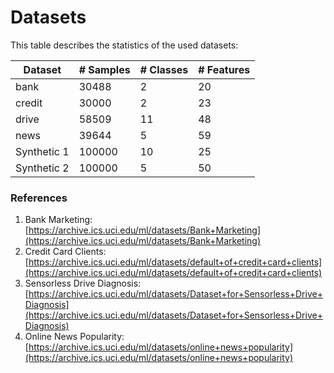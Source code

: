 # Datasets
This table describes the statistics of the used datasets:

|Dataset   |    # Samples  |       # Classes |       # Features|
|-----------|--------|-------|--------|
bank        |  30488     |       2        |       20
credit     |   30000     |       2     |          23
drive      |   58509     |       11     |         48
news        |  39644     |       5     |          59
Synthetic 1 | 100000      |     10    |          25
Synthetic 2 |  100000   |        5    |           50

### References
1. Bank Marketing: [https://archive.ics.uci.edu/ml/datasets/Bank+Marketing](https://archive.ics.uci.edu/ml/datasets/Bank+Marketing)
2. Credit Card Clients: [https://archive.ics.uci.edu/ml/datasets/default+of+credit+card+clients](https://archive.ics.uci.edu/ml/datasets/default+of+credit+card+clients)
3. Sensorless Drive Diagnosis: [https://archive.ics.uci.edu/ml/datasets/Dataset+for+Sensorless+Drive+Diagnosis](https://archive.ics.uci.edu/ml/datasets/Dataset+for+Sensorless+Drive+Diagnosis)
4. Online News Popularity: [https://archive.ics.uci.edu/ml/datasets/online+news+popularity](https://archive.ics.uci.edu/ml/datasets/online+news+popularity)